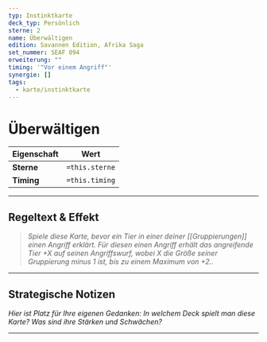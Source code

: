 ```yaml
---
typ: Instinktkarte
deck_typ: Persönlich
sterne: 2
name: Überwältigen
edition: Savannen Edition, Afrika Saga
set_nummer: SEAF 094
erweiterung: ""
timing: '"Vor einem Angriff"'
synergie: []
tags:
  - karte/instinktkarte
---
```


# Überwältigen

| Eigenschaft | Wert |
|---|---|
| **Sterne** | `=this.sterne` |
| **Timing** | `=this.timing` |

---
## Regeltext & Effekt

> *Spiele diese Karte, bevor ein Tier in einer deiner [[Gruppierungen]] einen Angriff erklärt. Für diesen einen Angriff erhält das angreifende Tier +X auf seinen Angriffswurf, wobei X die Größe seiner Gruppierung minus 1 ist, bis zu einem Maximum von +2..*

---
## Strategische Notizen

*Hier ist Platz für Ihre eigenen Gedanken: In welchem Deck spielt man diese Karte? Was sind ihre Stärken und Schwächen?*

---
